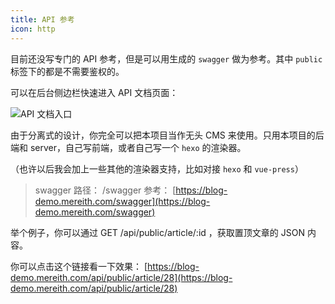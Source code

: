 ```yaml
---
title: API 参考
icon: http
---
```


目前还没写专门的 API 参考，但是可以用生成的 `swagger` 做为参考。其中 `public` 标签下的都是不需要鉴权的。

可以在后台侧边栏快速进入 API 文档页面：

![API 文档入口](https://pic.mereith.com/img/cacbf2d9173c139fbefb0f5cd284ed6a.clipboard-2022-08-29.png)

由于分离式的设计，你完全可以把本项目当作无头 CMS 来使用。只用本项目的后端和 server，自己写前端，或者自己写一个 `hexo` 的渲染器。

（也许以后我会加上一些其他的渲染器支持，比如对接 `hexo` 和 `vue-press`）

> swagger 路径： /swagger
> 参考： [https://blog-demo.mereith.com/swagger](https://blog-demo.mereith.com/swagger)

举个例子，你可以通过 GET /api/public/article/:id ，获取置顶文章的 JSON 内容。

你可以点击这个链接看一下效果： [https://blog-demo.mereith.com/api/public/article/28](https://blog-demo.mereith.com/api/public/article/28)
